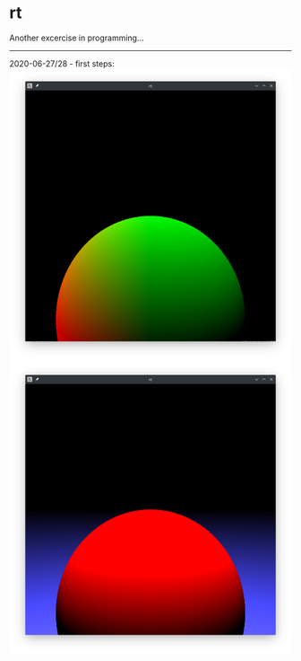 # rt

Another excercise in programming...

<hr>

2020-06-27/28 - first steps:<br>
<img src=screens/2020-06-27-1.png /><br>
<img src=screens/2020-06-28-1.png /><br>